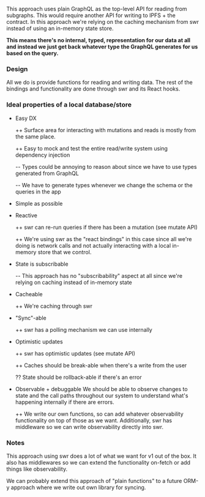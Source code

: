 This approach uses plain GraphQL as the top-level API for reading from subgraphs. This would require another API for writing to IPFS + the contract. In this approach we're relying on the caching mechanism from swr instead of using an in-memory state store.

**This means there's no internal, typed, representation for our data at all and instead we just get back whatever type the GraphQL generates for us based on the query.**

### Design

All we do is provide functions for reading and writing data. The rest of the bindings and functionality are done through swr and its React hooks.

### Ideal properties of a local database/store

- Easy DX

  ++ Surface area for interacting with mutations and reads is mostly from the same place.

  ++ Easy to mock and test the entire read/write system using dependency injection

  -- Types could be annoying to reason about since we have to use types generated from GraphQL

  -- We have to generate types whenever we change the schema or the queries in the app

- Simple as possible
- Reactive

  ++ swr can re-run queries if there has been a mutation (see mutate API)

  ++ We're using swr as the "react bindings" in this case since all we're doing is network calls and not actually interacting with a local in-memory store that we control.

- State is subscribable

  -- This approach has no "subscribability" aspect at all since we're relying on caching instead of in-memory state

- Cacheable

  ++ We're caching through swr

- "Sync"-able

  ++ swr has a polling mechanism we can use internally

- Optimistic updates

  ++ swr has optimistic updates (see mutate API)

  ++ Caches should be break-able when there's a write from the user

  ?? State should be rollback-able if there's an error

- Observable + debuggable
  We should be able to observe changes to state and the call paths throughout our system to understand what's happening internally if there are errors.

  ++ We write our own functions, so can add whatever observability functionality on top of those as we want. Additionally, swr has middleware so we can write observability directly into swr.

### Notes

This approach using swr does a lot of what we want for v1 out of the box. It also has middlewares so we can extend the functionality on-fetch or add things like observability.

We can probably extend this approach of "plain functions" to a future ORM-y approach where we write out own library for syncing.

